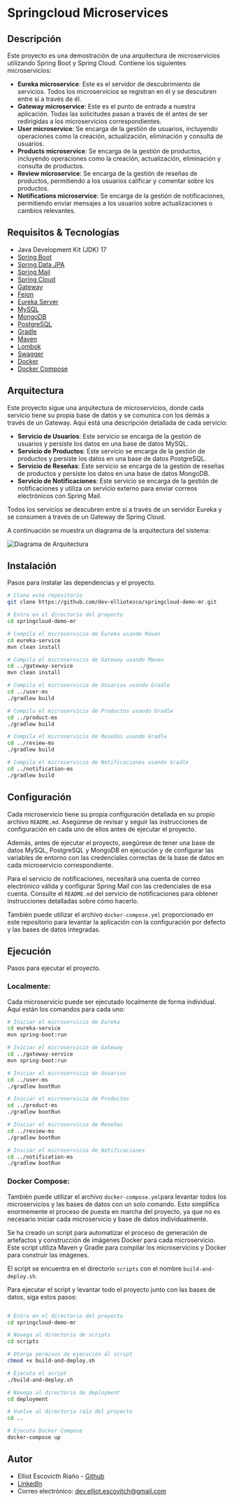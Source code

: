 # Springcloud Microservices

## Descripción
Este proyecto es una demostración de una arquitectura de microservicios utilizando Spring Boot y Spring Cloud. 
Contiene los siguientes microservicios:

- **Eureka microservice**: Este es el servidor de descubrimiento de servicios. Todos los microservicios se 
registran en él y se descubren entre sí a través de él.
- **Gateway microservice**: Este es el punto de entrada a nuestra aplicación. Todas las solicitudes pasan a 
través de él antes de ser redirigidas a los microservicios correspondientes.
- **User microservice**: Se encarga de la gestión de usuarios, incluyendo operaciones como la creación, 
actualización, eliminación y consulta de usuarios.
- **Products microservice**: Se encarga de la gestión de productos, incluyendo operaciones como la creación, 
actualización, eliminación y consulta de productos.
- **Review microservice**: Se encarga de la gestión de reseñas de productos, permitiendo a los usuarios 
calificar y comentar sobre los productos.
- **Notifications microservice**: Se encarga de la gestión de notificaciones, permitiendo enviar mensajes a 
los usuarios sobre actualizaciones o cambios relevantes.



## Requisitos & Tecnologías
- Java Development Kit (JDK) 17
- [Spring Boot](https://spring.io/projects/spring-boot)
- [Spring Data JPA](https://spring.io/projects/spring-data-jpa)
- [Spring Mail](https://spring.io/guides/gs/sending-email/)
- [Spring Cloud](https://spring.io/projects/spring-cloud)
- [Gateway](https://spring.io/projects/spring-cloud-gateway)
- [Feign](https://spring.io/projects/spring-cloud-openfeign)
- [Eureka Server](https://cloud.spring.io/spring-cloud-netflix/multi/multi_spring-cloud-eureka-server.html)
- [MySQL](https://www.mysql.com/)
- [MongoDB](https://www.mongodb.com/)
- [PostgreSQL](https://www.postgresql.org/)
- [Gradle](https://gradle.org/)
- [Maven](https://maven.apache.org/)
- [Lombok](https://projectlombok.org/)
- [Swagger](https://swagger.io/)
- [Docker](https://www.docker.com/)
- [Docker Compose](https://docs.docker.com/compose/)


## Arquitectura

Este proyecto sigue una arquitectura de microservicios, donde cada servicio tiene su propia base de datos y 
se comunica con los demás a través de un Gateway. Aquí está una descripción detallada de cada servicio:

- **Servicio de Usuarios**: Este servicio se encarga de la gestión de usuarios y persiste los datos en una 
base de datos MySQL.
- **Servicio de Productos**: Este servicio se encarga de la gestión de productos y persiste los datos en 
una base de datos PostgreSQL.
- **Servicio de Reseñas**: Este servicio se encarga de la gestión de reseñas de productos y persiste los 
datos en una base de datos MongoDB.
- **Servicio de Notificaciones**: Este servicio se encarga de la gestión de notificaciones y utiliza un 
servicio externo para enviar correos electrónicos con Spring Mail.

Todos los servicios se descubren entre sí a través de un servidor Eureka y se consumen a través de un 
Gateway de Spring Cloud.

A continuación se muestra un diagrama de la arquitectura del sistema:

![Diagrama de Arquitectura](arquitectura/diagrama-arquitectura.png)

## Instalación
Pasos para instalar las dependencias y el proyecto.

```bash
# Clona este repositorio
git clone https://github.com/dev-elliotesco/springcloud-demo-mr.git

# Entra en el directorio del proyecto
cd springcloud-demo-mr

# Compila el microservicio de Eureka usando Maven
cd eureka-service
mvn clean install

# Compila el microservicio de Gateway usando Maven
cd ../gateway-service
mvn clean install

# Compila el microservicio de Usuarios usando Gradle
cd ../user-ms
./gradlew build

# Compila el microservicio de Productos usando Gradle
cd ../product-ms
./gradlew build

# Compila el microservicio de Reseñas usando Gradle
cd ../review-ms
./gradlew build

# Compila el microservicio de Notificaciones usando Gradle
cd ../notification-ms
./gradlew build
```

## Configuración

Cada microservicio tiene su propia configuración detallada en su propio archivo `README.md`. Asegúrese de 
revisar y seguir las instrucciones de configuración en cada uno de ellos antes de ejecutar el proyecto.

Además, antes de ejecutar el proyecto, asegúrese de tener una base de datos MySQL, PostgreSQL y MongoDB 
en ejecución y de configurar las variables de entorno con las credenciales correctas de la base de datos 
en cada microservicio correspondiente.

Para el servicio de notificaciones, necesitará una cuenta de correo electrónico válida y configurar 
Spring Mail con las credenciales de esa cuenta. Consulte el `README.md` del servicio de notificaciones 
para obtener instrucciones detalladas sobre cómo hacerlo.

También puede utilizar el archivo `docker-compose.yml` proporcionado en este repositorio para levantar la 
aplicación con la configuración por defecto y las bases de datos integradas.


## Ejecución
Pasos para ejecutar el proyecto.

### Localmente:

Cada microservicio puede ser ejecutado localmente de forma individual. Aquí están los comandos para cada uno:

```bash
# Iniciar el microservicio de Eureka
cd eureka-service
mvn spring-boot:run

# Iniciar el microservicio de Gateway
cd ../gateway-service
mvn spring-boot:run

# Iniciar el microservicio de Usuarios
cd ../user-ms
./gradlew bootRun

# Iniciar el microservicio de Productos
cd ../product-ms
./gradlew bootRun

# Iniciar el microservicio de Reseñas
cd ../review-ms
./gradlew bootRun

# Iniciar el microservicio de Notificaciones
cd ../notification-ms
./gradlew bootRun
```

### Docker Compose:

También puede utilizar el archivo `docker-compose.yml`para levantar todos los microservicios y las bases de 
datos con un solo comando. Esto simplifica enormemente el proceso de puesta en marcha del proyecto, ya 
que no es necesario iniciar cada microservicio y base de datos individualmente.

Se ha creado un script para automatizar el proceso de generación de artefactos y construcción de imágenes 
Docker para cada microservicio. Este script utiliza Maven y Gradle para compilar los microservicios y Docker 
para construir las imágenes.

El script se encuentra en el directorio `scripts` con el nombre `build-and-deploy.sh`. 

Para ejecutar el script y levantar todo el proyecto junto con las bases de datos, siga estos pasos:

```bash

# Entra en el directorio del proyecto
cd springcloud-demo-mr

# Navega al directorio de scripts
cd scripts

# Otorga permisos de ejecución al script
chmod +x build-and-deploy.sh

# Ejecuta el script
./build-and-deploy.sh

# Navega al directorio de deployment
cd deployment

# Vuelve al directorio raíz del proyecto
cd ..

# Ejecuta Docker Compose
docker-compose up
```

## Autor
- Elliot Escovicth Riaño - [Github](https://github.com/dev-elliotesco)
- [LinkedIn](https://https://www.linkedin.com/in/elliot-escovitch-580007205/)
- Correo electrónico: dev.elliot.escovitch@gmail.com